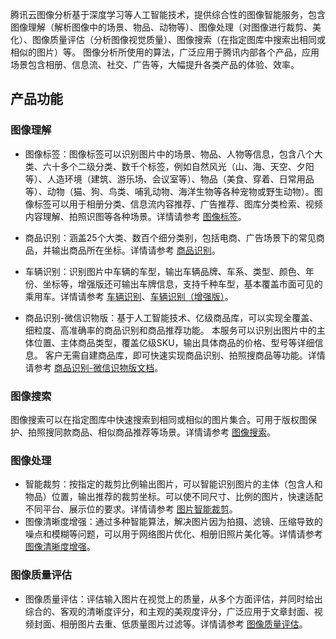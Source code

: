 腾讯云图像分析基于深度学习等人工智能技术，提供综合性的图像智能服务，包含图像理解（解析图像中的场景、物品、动物等）、图像处理（对图像进行裁剪、美化）、图像质量评估（分析图像视觉质量）、图像搜索（在指定图库中搜索出相同或相似的图片）等。
图像分析所使用的算法，广泛应用于腾讯内部各个产品，应用场景包含相册、信息流、社交、广告等，大幅提升各类产品的体验、效率。

## 产品功能

### 图像理解
- 图像标签：图像标签可以识别图片中的场景、物品、人物等信息，包含八个大类、六十多个二级分类、数千个标签，例如自然风光（山、海、天空、夕阳等）、人造环境（建筑、游乐场、会议室等）、物品（美食、穿着、日常用品等）、动物（猫、狗、鸟类、哺乳动物、海洋生物等各种宠物或野生动物）。图像标签可以用于相册分类、信息流内容推荐、广告推荐、图库分类检索、视频内容理解、拍照识图等各种场景。详情请参考 [图像标签](https://cloud.tencent.com/document/api/865/35471)。
- 商品识别：涵盖25个大类、数百个细分类别，包括电商、广告场景下的常见商品，并输出商品所在坐标。详情请参考 [商品识别](https://cloud.tencent.com/document/api/865/36457)。
- 车辆识别：识别图片中车辆的车型，输出车辆品牌、车系、类型、颜色、年份、坐标等，增强版还可输出车牌信息，支持千种车型，基本覆盖市面可见的乘用车。详情请参考 [车辆识别](https://cloud.tencent.com/document/api/865/36456)、[车辆识别（增强版）](https://cloud.tencent.com/document/api/865/72553)。

- 商品识别-微信识物版：基于人工智能技术、亿级商品库，可以实现全覆盖、细粒度、高准确率的商品识别和商品推荐功能。 本服务可以识别出图片中的主体位置、主体商品类型，覆盖亿级SKU，输出具体商品的价格、型号等详细信息。 客户无需自建商品库，即可快速实现商品识别、拍照搜商品等功能。详情请参考 [商品识别-微信识物版文档](https://cloud.tencent.com/document/api/865/43354)。

### 图像搜索

图像搜索可以在指定图库中快速搜索到相同或相似的图片集合。可用于版权图保护、拍照搜同款商品、相似商品推荐等场景。详情请参考 [图像搜索](https://cloud.tencent.com/document/product/865/63483)。


### 图像处理
- 智能裁剪：按指定的裁剪比例输出图片，可以智能识别图片的主体（包含人和物品）位置，输出推荐的裁剪坐标。可以使不同尺寸、比例的图片，快速适配不同平台、展示位的要求。详情请参考 [图片智能裁剪](https://cloud.tencent.com/document/api/865/38899)。
- 图像清晰度增强：通过多种智能算法，解决图片因为拍摄、滤镜、压缩导致的噪点和模糊等问题，可以用于网络图片优化、相册旧照片美化等。详情请参考 [图像清晰度增强](https://cloud.tencent.com/document/api/865/36902)。

### 图像质量评估
- 图像质量评估：评估输入图片在视觉上的质量，从多个方面评估，并同时给出综合的、客观的清晰度评分，和主观的美观度评分，广泛应用于文章封面、视频封面、相册图片去重、低质量图片过滤等。详情请参考 [图像质量评估](https://cloud.tencent.com/document/api/865/36899)。   

